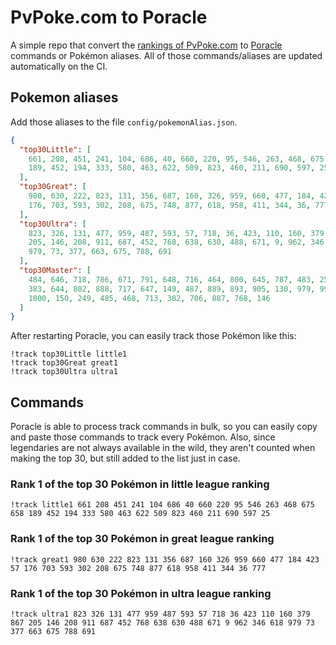 # PvPoke.com to Poracle
A simple repo that convert the [rankings of PvPoke.com](https://pvpoke.com/rankings/) to [Poracle](https://github.com/KartulUdus/PoracleJS) commands or Pokémon aliases. 
All of those commands/aliases are updated automatically on the CI.

## Pokemon aliases
Add those aliases to the file `config/pokemonAlias.json`. 

<!-- aliases-start -->
```json
{
  "top30Little": [
    661, 208, 451, 241, 104, 686, 40, 660, 220, 95, 546, 263, 468, 675, 658,
    189, 452, 194, 333, 580, 463, 622, 509, 823, 460, 211, 690, 597, 25
  ],
  "top30Great": [
    980, 630, 222, 823, 131, 356, 687, 160, 326, 959, 660, 477, 184, 423, 57,
    176, 703, 593, 302, 208, 675, 748, 877, 618, 958, 411, 344, 36, 777
  ],
  "top30Ultra": [
    823, 326, 131, 477, 959, 487, 593, 57, 718, 36, 423, 110, 160, 379, 867,
    205, 146, 208, 911, 687, 452, 768, 638, 630, 488, 671, 9, 962, 346, 618,
    979, 73, 377, 663, 675, 788, 691
  ],
  "top30Master": [
    484, 646, 718, 786, 671, 791, 648, 716, 464, 800, 645, 787, 483, 250, 643,
    383, 644, 802, 888, 717, 647, 149, 487, 889, 893, 905, 130, 979, 998, 901,
    1000, 150, 249, 485, 468, 713, 382, 706, 887, 768, 146
  ]
}
```
<!-- aliases-end -->

After restarting Poracle, you can easily track those Pokémon like this:
```shell
!track top30Little little1
!track top30Great great1
!track top30Ultra ultra1
```

## Commands
Poracle is able to process track commands in bulk, so you can easily copy and paste those commands to track every Pokémon. 
Also, since legendaries are not always available in the wild, they aren't counted when making the top 30, but still added to the list just in case.

### Rank 1 of the top 30 Pokémon in little league ranking
<!-- top30little-start -->
```
!track little1 661 208 451 241 104 686 40 660 220 95 546 263 468 675 658 189 452 194 333 580 463 622 509 823 460 211 690 597 25
```
<!-- top30little-end -->

### Rank 1 of the top 30 Pokémon in great league ranking
<!-- top30great-start -->
```
!track great1 980 630 222 823 131 356 687 160 326 959 660 477 184 423 57 176 703 593 302 208 675 748 877 618 958 411 344 36 777
```
<!-- top30great-end -->

### Rank 1 of the top 30 Pokémon in ultra league ranking
<!-- top30ultra-start -->
```
!track ultra1 823 326 131 477 959 487 593 57 718 36 423 110 160 379 867 205 146 208 911 687 452 768 638 630 488 671 9 962 346 618 979 73 377 663 675 788 691
```
<!-- top30ultra-end -->
